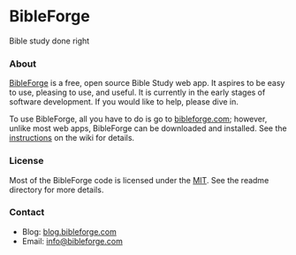 <h1>BibleForge</h1>
Bible study done right

<h3>About</h3>

<a href="http://bibleforge.com">BibleForge</a> is a free, open source Bible Study web app. It aspires to be easy to use, pleasing to use, and useful. It is currently in the early stages of software development. If you would like to help, please dive in.

To use BibleForge, all you have to do is go to <a href="http://bibleforge.com">bibleforge.com</a>; however, unlike most web apps, BibleForge can be downloaded and installed. See the <a href="https://github.com/bibleforge/BibleForge/wiki/Installation-Instructions">instructions</a> on the wiki for details.

<h3>License</h3>

Most of the BibleForge code is licensed under the <a href="http://opensource.org/licenses/MIT" target="_blank">MIT</a>. See the readme directory for more details.

<h3>Contact</h3>

* Blog: <a href="http://blog.bibleforge.com">blog.bibleforge.com</a>
* Email: <a href="mailto:info@bibleforge.com">info@bibleforge.com</a>
